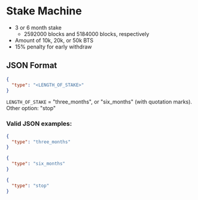 # Stake Machine
- 3 or 6 month stake
  - 2592000 blocks and 5184000 blocks, respectively
- Amount of 10k, 20k, or 50k BTS
- 15% penalty for early withdraw

## JSON Format
```JSON
{
  "type": "<LENGTH_OF_STAKE>"
}
```
`LENGTH_OF_STAKE` = "three_months", or "six_months" (with quotation marks). Other option: "stop"

### Valid JSON examples:
```JSON
{
  "type": "three_months"
}
```
```JSON
{
  "type": "six_months"
}
```
```JSON
{
  "type": "stop"
}
```
